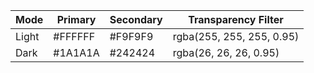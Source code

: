 | Mode                      | Primary  | Secondary | Transparency Filter       |
|---------------------------|----------|-----------|---------------------------|
| Light                     | #FFFFFF  | #F9F9F9   | rgba(255, 255, 255, 0.95) |
| Dark                      | #1A1A1A  | #242424   | rgba(26, 26, 26, 0.95)    |